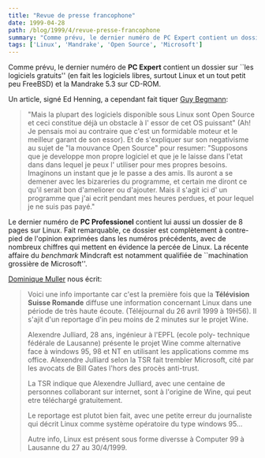 ```yaml
---
title: "Revue de presse francophone"
date: 1999-04-28
path: /blog/1999/4/revue-presse-francophone
summary: "Comme prévu, le dernier numéro de PC Expert contient un dossier sur ``les logiciels gratuits'' (en fait les logiciels libres, surtout Linux et un tout petit peu FreeBSD) et la Mandrake 5.3 sur CD-ROM."
tags: ['Linux', 'Mandrake', 'Open Source', 'Microsoft']
---
```


<P>
Comme prévu, le dernier numéro de <B>PC Expert</B> contient un dossier
sur ``les logiciels gratuits'' (en fait les logiciels libres, surtout Linux
et un tout petit peu FreeBSD) et la Mandrake 5.3 sur CD-ROM.
</P>

<P>
Un article, signé Ed Henning, a cependant fait tiquer
<A HREF="mailto:Guy.Begmann@wanadoo.fr">Guy Begmann</A>:
</P>

<BLOCKQUOTE>
"Mais la plupart des logiciels disponible sous Linux sont Open Source et
ceci constitue déjà un obstacle à l' essor de cet OS puissant" (Ah! Je
pensais moi au contraire que c'est un formidable moteur et le meilleur
garant de son essor).  Et de s'expliquer sur son negativisme au sujet de
"la mouvance Open Source" pour resumer: "Supposons  que je developpe mon
propre logiciel et que je le laisse dans l'etat dans dans lequel je peux
l' utiliser pour mes propres besoins.  Imaginons un instant  que je le
passe a des amis. Ils auront a se demener avec les bizareries du programme,
et certain me diront ce qu'il serait bon d'ameliorer ou d'ajouter.
Mais il s'agit ici d' un programme que j'ai ecrit pendant mes heures
perdues, et pour lequel je ne suis pas payé."
</BLOCKQUOTE>
<P>
Le dernier numéro de <B>PC Professionel</B> contient lui aussi un dossier
de 8 pages sur Linux. Fait remarquable, ce dossier est complètement
à contre-pied de l'opinion exprimées dans les numéros précédents,
avec de nombreux chiffres qui mettent en évidence la percée de Linux.
La récente affaire du <EM>benchmark</EM> Mindcraft est notamment qualifiée
de ``machination grossière de Microsoft''.
</P>

<P>
<A HREF="mailto:hb9hli@bluewin.ch">Dominique Muller</A> nous écrit:
</P>

<BLOCKQUOTE>
<P>Voici une info importante car c'est la première fois que la
<B>Télévision Suisse Romande</B> diffuse une information concernant
Linux dans une période de très haute écoute. (Téléjournal du
26 avril 1999 à 19H56). Il s'ajit d'un reportage d'in peu moins
de 2 minutes sur le projet Wine.</P>

<P>Alexendre Julliard, 28 ans, ingénieur à l'EPFL (ecole poly-
technique fédérale de Lausanne) présente le projet Wine comme
alternative face à windows 95, 98 et NT en utilisant les
applications comme ms office. Alexendre Julliard selon la TSR
fait trembler Microsoft, cité par les avocats de Bill Gates
l'hors des procès anti-trust.</P>

<P>La TSR indique que Alexendre Julliard, avec une centaine
de personnes collaborant sur internet, sont à l'origine de
Wine, qui peut etre téléchargé gratuitement.</P>

<P>Le reportage est plutot bien fait, avec une petite erreur
du journaliste qui décrit Linux comme système opératoire
du type windows 95...</P>

<P>
Autre info, Linux est présent sous forme diversse à
Computer 99 à Lausanne du 27 au 30/4/1999.
</P>

</BLOCKQUOTE>


